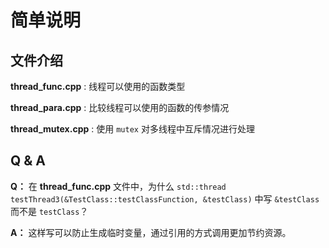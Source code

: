 # 简单说明

## 文件介绍

**thread_func.cpp** : 线程可以使用的函数类型

**thread_para.cpp** : 比较线程可以使用的函数的传参情况

**thread_mutex.cpp** : 使用 `mutex` 对多线程中互斥情况进行处理

## Q & A

**Q：** 在 **thread_func.cpp** 文件中，为什么 `std::thread testThread3(&TestClass::testClassFunction, &testClass)` 中写 `&testClass` 而不是 `testClass`？

**A：** 这样写可以防止生成临时变量，通过引用的方式调用更加节约资源。
